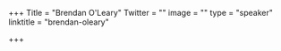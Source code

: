 +++
Title = "Brendan O'Leary"
Twitter = ""
image = ""
type = "speaker"
linktitle = "brendan-oleary"

+++


